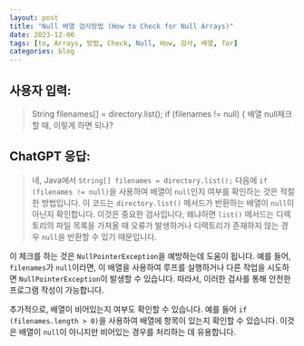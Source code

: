```yaml
---
layout: post
title: "Null 배열 검사방법 (How to Check for Null Arrays)"
date: 2023-12-06
tags: [to, Arrays, 방법, Check, Null, How, 검사, 배열, for]
categories: blog
---
```


## 사용자 입력:
>   String filenames[] = directory.list();
                if (filenames != null) { 배열 null체크할 때, 이렇게 하면 되나?

## ChatGPT 응답:
> 네, Java에서 `String[] filenames = directory.list();` 다음에 `if (filenames != null)`을 사용하여 배열이 `null`인지 여부를 확인하는 것은 적절한 방법입니다. 이 코드는 `directory.list()` 메서드가 반환하는 배열이 `null`이 아닌지 확인합니다. 이것은 중요한 검사입니다, 왜냐하면 `list()` 메서드는 디렉토리의 파일 목록을 가져올 때 오류가 발생하거나 디렉토리가 존재하지 않는 경우 `null`을 반환할 수 있기 때문입니다.

이 체크를 하는 것은 `NullPointerException`을 예방하는데 도움이 됩니다. 예를 들어, `filenames`가 `null`이라면, 이 배열을 사용하여 루프를 실행하거나 다른 작업을 시도하면 `NullPointerException`이 발생할 수 있습니다. 따라서, 이러한 검사를 통해 안전한 프로그램 작성이 가능합니다.

추가적으로, 배열이 비어있는지 여부도 확인할 수 있습니다. 예를 들어 `if (filenames.length > 0)`을 사용하여 배열에 항목이 있는지 확인할 수 있습니다. 이것은 배열이 `null`이 아니지만 비어있는 경우를 처리하는 데 유용합니다.

